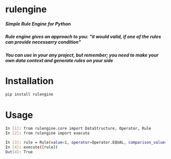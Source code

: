 # rulengine
##### Simple Rule Engine for Python
##### Rule engine gives an approach to you: "it would valid, if one of the rules can provide necessarry condition"
##### You can use in your any project, but remember; you need to make your own data context and generate rules on your side

# Installation
```bash
pip install rulengine
```

# Usage
```bash
In [1]: from rulengine.core import DataStructure, Operator, Rule
In [2]: from rulengine import execute

In [3]: rule = Rule(value=1, operator=Operator.EQUAL, comparison_value=1, data_structure=DataStructure.INTEGER)
In [4]: execute([rule])
Out[4]: True
```
